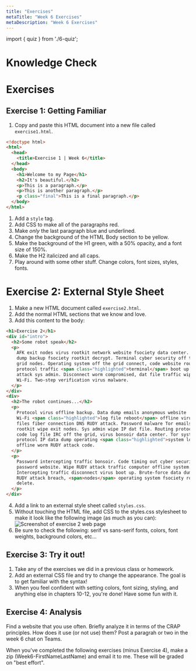 ```yaml
---
title: "Exercises"
metaTitle: "Week 6 Exercises"
metaDescription: "Week 6 Exercises"
---
```


import { quiz } from './6-quiz';

# Knowledge Check
<Quiz quiz={quiz} shuffle={true} />

# Exercises
## Exercise 1: Getting Familiar
1. Copy and paste this HTML document into a new file called `exercise1.html`.

```html
<!doctype html>
<html>
  <head>
    <title>Exercise 1 | Week 6</title>
  </head>
  <body>
    <h1>Welcome to my Page</h1>
    <h2>It's beautiful.</h2>
    <p>This is a paragraph.</p>
    <p>This is another paragraph.</p>
    <p class="final">This is a final paragraph.</p>
  </body>
</html>
```

1. Add a `style` tag.
1. Add CSS to make all of the paragraphs red.
1. Make *only* the last paragraph blue and underlined.
1. Change the background of the HTML Body section to be yellow.
1. Make the background of the H1 green, with a 50% opacity, and a font size of 150%.
1. Make the H2 italicized and all caps.
1. Play around with some other stuff. Change colors, font sizes, styles, fonts.

# Exercise 2: External Style Sheet
1. Make a new HTML document called `exercise2.html`.
2. Add the normal HTML sections that we know and love.
3. Add this content to the body:

```html
<h1>Exercise 2</h1>
<div id="intro">
  <h2>Some robot speak</h2>
  <p>
    AFK exit nodes virus rootkit network website fsociety data center. Data
    dump backup fsociety rootkit decrypt. Terminal cyber security off the
    grid nodes. Operating system off the grid connect, code website routing
    protocol traffic <span class="highlighted">terminal</span> boot up offline system files dat file RUDY
    attack sys admin. Disconnect worm compromised, dat file traffic wipe
    Wi-Fi. Two-step verification virus malware.
  </p>
</div>
<div>
  <h2>The robot continues...</h2>
  <p>
    Protocol virus offline backup. Data dump emails anonymous website
    Wi-Fi <span class="highlighted">log file reboot</span> offline virus protocol network. Breach system
    files fiber connection DNS RUDY attack. Password malware Tor emails
    rootkit wipe exit nodes. Sys admin wipe IP dat file. Routing protocol
    code log file IRC off the grid, virus bonsoir data center. Tor system
    protocol IP data dump operating <span class="highlighted">system log</span> file anonymous disconnect
    offline worm RUDY attack code. 
  </p>
  <p>
    Password intercepting traffic bonsoir. Code timing out cyber security
    password website. Wipe RUDY attack traffic computer offline system.
    Intercepting traffic disconnect virus boot up. Brute-force data dump
    RUDY attack breach, <span>nodes</span> operating system fsociety routing protocol
    delete.
  </p>
</div>
```

4. Add a link to an external style sheet called `styles.css`.
5. Without touching the HTML file, add CSS to the styles.css stylesheet to make it look like the following image (as much as you can):
![Screenshot of exercise 2 web page](https://kauffeem-public.s3.amazonaws.com/cis275/lec10ex2.png)
6. Be sure to check the following: serif vs sans-serif fonts, colors, font weights, background colors, etc...

## Exercise 3: Try it out!
1. Take any of the exercises we did in a previous class or homework.
1. Add an external CSS file and try to change the appearance. The goal is to get familiar with the syntax!
1. When you feel confident with setting colors, font sizing, styling, and anything else in chapters 10-12, you're done! Have some fun with it.

## Exercise 4: Analysis
Find a website that you use often. Briefly analyze it in terms of the CRAP principles. How does it use (or not use) them? Post a paragrah or two in the week 6 chat on Teams.

When you've completed the following exercises (minus Exercise 4), make a zip (Week6-FirstNameLastName) and email it to me. These will be graded on "best effort".